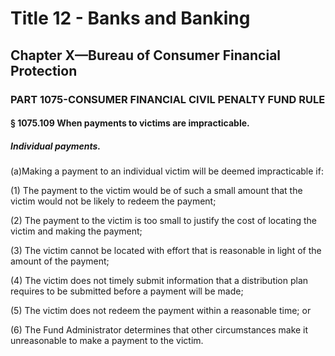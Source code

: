 
# Title 12 - Banks and Banking
## Chapter X—Bureau of Consumer Financial Protection
### PART 1075-CONSUMER FINANCIAL CIVIL PENALTY FUND RULE
#### § 1075.109 When payments to victims are impracticable.
##### Individual payments.

(a)Making a payment to an individual victim will be deemed impracticable if:

(1) The payment to the victim would be of such a small amount that the victim would not be likely to redeem the payment;

(2) The payment to the victim is too small to justify the cost of locating the victim and making the payment;

(3) The victim cannot be located with effort that is reasonable in light of the amount of the payment;

(4) The victim does not timely submit information that a distribution plan requires to be submitted before a payment will be made;

(5) The victim does not redeem the payment within a reasonable time; or

(6) The Fund Administrator determines that other circumstances make it unreasonable to make a payment to the victim.
